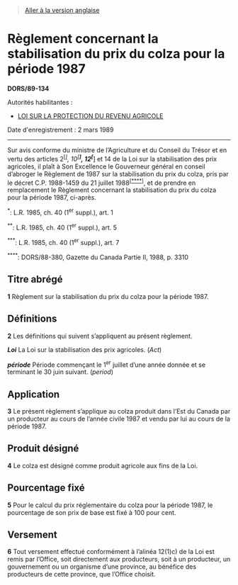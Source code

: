 > [Aller à la version anglaise](/en/Regulations/Statutory%20Orders%20and%20Regulations/89/134.md)

# Règlement concernant la stabilisation du prix du colza pour la période 1987

**DORS/89-134**

Autorités habilitantes : 
- [LOI SUR LA PROTECTION DU REVENU AGRICOLE](/fr/Lois/Lois%20du%20Canada/1991/ch.%2022.md)

Date d'enregistrement : 2 mars 1989

----------

Sur avis conforme du ministre de l’Agriculture et du Conseil du Trésor et en vertu des articles 2<sup><a href='#nbp_SOR-89-134_f_hq_6049'>[*]</a></sup>, 10<sup><a href='#nbp_SOR-89-134_f_hq_6050'>[**]</a></sup>, 12<sup><a href='#nbp_SOR-89-134_f_hq_6051'>[***]</a></sup> et 14 de la Loi sur la stabilisation des prix agricoles, il plaît à Son Excellence le Gouverneur général en conseil d’abroger le Règlement de 1987 sur la stabilisation du prix du colza, pris par le décret C.P. 1988-1459 du 21 juillet 1988<sup><a href='#nbp_SOR-89-134_f_hq_6052'>[****]</a></sup>, et de prendre en remplacement le Règlement concernant la stabilisation du prix du colza pour la période 1987, ci-après.

<a name='nbp_SOR-89-134_f_hq_6049'><sup>*</sup></a>: L.R. 1985, ch. 40 (1<sup>er</sup> suppl.), art. 1<br />

<a name='nbp_SOR-89-134_f_hq_6050'><sup>**</sup></a>: L.R. 1985, ch. 40 (1<sup>er</sup> suppl.), art. 5<br />

<a name='nbp_SOR-89-134_f_hq_6051'><sup>***</sup></a>: L.R. 1985, ch. 40 (1<sup>er</sup> suppl.), art. 7<br />

<a name='nbp_SOR-89-134_f_hq_6052'><sup>****</sup></a>: DORS/88-380, Gazette du Canada Partie II, 1988, p. 3310<br />




## Titre abrégé


**1** Règlement sur la stabilisation du prix du colza pour la période 1987.




## Définitions


**2** Les définitions qui suivent s’appliquent au présent règlement.

***Loi*** La Loi sur la stabilisation des prix agricoles. (*Act*)

***période*** Période commençant le 1<sup>er</sup> juillet d’une année donnée et se terminant le 30 juin suivant. (*period*)




## Application


**3** Le présent règlement s’applique au colza produit dans l’Est du Canada par un producteur au cours de l’année civile 1987 et vendu par lui au cours de la période 1987.




## Produit désigné


**4** Le colza est désigné comme produit agricole aux fins de la Loi.




## Pourcentage fixé


**5** Pour le calcul du prix réglementaire du colza pour la période 1987, le pourcentage de son prix de base est fixé à 100 pour cent.




## Versement


**6** Tout versement effectué conformément à l’alinéa 12(1)c) de la Loi est remis par l’Office, soit directement aux producteurs, soit à un producteur, un gouvernement ou un organisme d’une province, au bénéfice des producteurs de cette province, que l’Office choisit.


